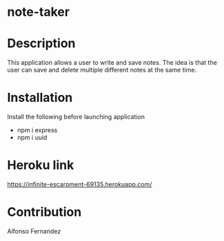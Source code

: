 # note-taker

# Description
This application allows a user to write and save notes.
The idea is that the user can save and delete multiple different
notes at the same time.

# Installation
Install the following before launching application
* npm i express
* npm i uuid
# Heroku link
https://infinite-escarpment-69135.herokuapp.com/
# Contribution
Alfonso Fernandez

